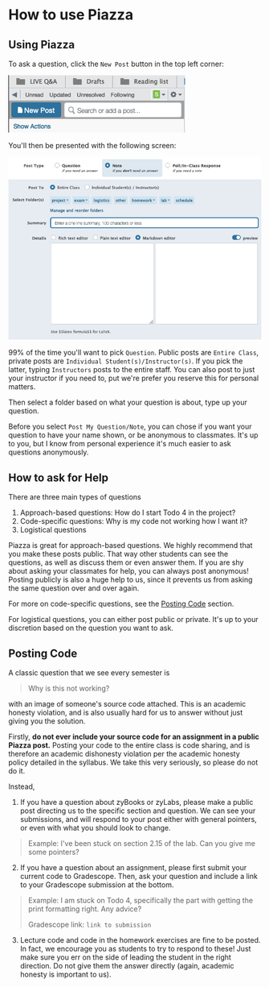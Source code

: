 # How to use Piazza

## Using Piazza
To ask a question, click the `New Post` button in the top left corner:

![New Post](./new-post.png)

You'll then be presented with the following screen:

![Create](./create.png)

99% of the time you'll want to pick `Question`. 
Public posts are `Entire Class`, private posts are `Individual Student(s)/Instructor(s)`. 
If you pick the latter, typing `Instructors` posts to the entire staff. 
You can also post to just your instructor if you need to, put we're prefer you reserve this for personal matters.

Then select a folder based on what your question is about, type up your question. 

Before you select `Post My Question/Note`, you can chose if you want your question to have your name shown, or be anonymous to classmates. 
It's up to you, but I know from personal experience it's much easier to ask questions anonymously.
## How to ask for Help
There are three main types of questions
1. Approach-based questions: How do I start Todo 4 in the project? 
2. Code-specific questions: Why is my code not working how I want it?
3. Logistical questions

Piazza is great for approach-based questions. 
We highly recommend that you make these posts public. 
That way other students can see the questions, as well as discuss them or even answer them. 
If you are shy about asking your classmates for help, you can always post anonymous! 
Posting publicly is also a huge help to us, since it prevents us from asking the same question over and over again.

For more on code-specific questions, see the [Posting Code](#posting-code) section.

For logistical questions, you can either post public or private. 
It's up to your discretion based on the question you want to ask. 
## Posting Code
A classic question that we see every semester is 
> Why is this not working? 

with an image of someone's source code attached. 
This is an academic honesty violation, and is also usually hard for us to answer without just giving you the solution.

Firstly, **do not ever include your source code for an assignment in a public Piazza post.**
Posting your code to the entire class is code sharing, and is therefore an academic dishonesty violation per the academic honesty policy detailed in the syllabus.
We take this very seriously, so please do not do it.

Instead,
1. If you have a question about zyBooks or zyLabs, please make a public post directing us to the specific section and question. We can see your submissions, and will respond to your post either with general pointers, or even with what you should look to change.

> Example: 
> I've been stuck on section 2.15 of the lab. Can you give me some pointers?

2. If you have a question about an assignment, please first submit your current code to Gradescope. Then, ask your question and include a link to your Gradescope submission at the bottom.

> Example: 
> I am stuck on Todo 4, specifically the part with getting the print formatting right. Any advice? 
> 
> Gradescope link: `link to submission`

3. Lecture code and code in the homework exercises are fine to be posted. In fact, we encourage you as students to try to respond to these! Just make sure you err on the side of leading the student in the right direction. Do not give them the answer directly (again, academic honesty is important to us).